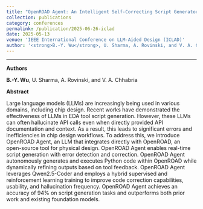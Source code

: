 ```yaml
---
title: "OpenROAD Agent: An Intelligent Self-Correcting Script Generator for OpenROAD"
collection: publications
category: conferences
permalink: /publication/2025-06-26-iclad
date: 2025-05-13
venue: 'IEEE International Conference on LLM-Aided Design (ICLAD)'
author: '<strong>B.-Y. Wu</strong>, U. Sharma, A. Rovinski, and V. A. Chhabria'
---
```

****

**Authors**

**B.-Y. Wu**, U. Sharma, A. Rovinski, and V. A. Chhabria


**Abstract**

Large language models (LLMs) are increasingly being used in various domains, including chip design. Recent works have demonstrated the effectiveness of LLMs in EDA tool script generation. However, these LLMs can often hallucinate API calls even when directly provided API documentation and context. As a result, this leads to significant errors and inefficiencies in chip design workflows. To address this, we introduce OpenROAD Agent, an LLM that integrates directly with OpenROAD, an open-source tool for physical design. OpenROAD Agent enables real-time script generation with error detection and correction. OpenROAD Agent autonomously generates and executes Python code within OpenROAD while dynamically refining outputs based on tool feedback. OpenROAD Agent leverages Qwen2.5-Coder and employs a hybrid supervised and reinforcement learning training to improve code correction capabilities, usability, and hallucination frequency.  OpenROAD Agent achieves an accuracy of 94% on script generation tasks and outperforms both prior work and existing foundation models.

